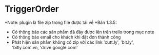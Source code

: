 # TriggerOrder

*Note: plugin là file zip trong file được tải về
*Bản 1.3.5:
- Có thông báo các sản phẩm đã đảy được lên trên trello trong mục note
- Có thông báo email cho khách khi đặt đơn thành công
- Phát hiện sản phẩm không có zip với các link 'cutt.ly', 'bit.ly', 'bitly.com.vn, 'drive.google.com'
